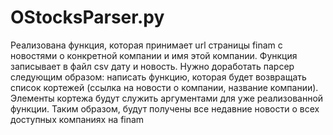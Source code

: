 # OStocksParser.py

Реализована функция, которая принимает url страницы finam с новостями о конкретной компании и имя этой компании.
Функция записывает в файл csv дату и новость. Нужно доработать парсер следующим образом: написать функцию, 
которая будет возвращать список кортежей (ссылка на новости о компании, название компании). Элементы кортежа будут 
служить аргументами для уже реализованной функции. 
	Таким образом, будут получены все недавние новости о всех доступных компаниях на finam
